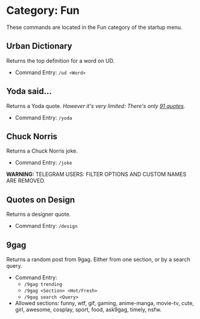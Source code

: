 # Category: Fun
These commands are located in the Fun category of the startup menu.

## Urban Dictionary
Returns the top definition for a word on UD.
* Command Entry: `/ud <Word>`

## Yoda said...
Returns a Yoda quote. _However it's very limited: There's only [91 quotes](https://github.com/hemanth/node-yoda-said)._
* Command Entry: `/yoda`

## Chuck Norris
Returns a Chuck Norris joke.
* Command Entry: `/joke`

**WARNING:** TELEGRAM USERS: FILTER OPTIONS AND CUSTOM NAMES ARE REMOVED.

## Quotes on Design
Returns a designer quote.
* Command Entry: `/design`

## 9gag
Returns a random post from 9gag. Either from one section, or by a search query.

* Command Entry:
  * `/9gag trending`
  * `/9gag <Section> <Hot/Fresh>`
  * `/9gag search <Query>`
* Allowed sections: funny, wtf, gif, gaming, anime-manga, movie-tv, cute, girl, awesome, cosplay, sport, food, ask9gag, timely, nsfw.
